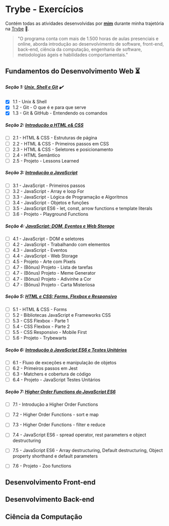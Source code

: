# Trybe - Exercícios

Contém todas as atividades desenvolvidas por __[mim](https://www.linkedin.com/in/marcospanontin/)__ durante minha trajetória na [Trybe](https://www.betrybe.com/) :rocket:.

>"O programa conta com mais de 1.500 horas de aulas presenciais e online, aborda introdução ao desenvolvimento de software, front-end, back-end, ciência da computação, engenharia de software, metodologias ágeis e habilidades comportamentais."

## Fundamentos do Desenvolvimento Web :hourglass_flowing_sand:

##### Seção 1: [Unix, Shell e Git](https://github.com/marcospanontin/trybe-exercises/tree/master/01-fundamentos/secao-01-unix-shell-e-git) :heavy_check_mark:
- [x] 1.1 - Unix & Shell
- [x] 1.2 - Git - O que é e para que serve
- [x] 1.3 - Git & GitHub - Entendendo os comandos

##### Seção 2: [Introdução a HTML e& CSS](https://github.com/marcospanontin/trybe-exercises/tree/master/01-fundamentos/secao-02-introducao-a-html-e-css)
- [ ] 2.1 - HTML & CSS - Estruturas de página
- [ ] 2.2 - HTML & CSS - Primeiros passos em CSS
- [ ] 2.3 - HTML & CSS - Seletores e posicionamento
- [ ] 2.4 - HTML Semântico
- [ ] 2.5 - Projeto - Lessons Learned

##### Seção 3: [Introdução a JavaScript](https://github.com/marcospanontin/trybe-exercises/tree/master/01-fundamentos/secao-03-introducao-a-javascript)
- [ ] 3.1 - JavaScript - Primeiros passos
- [ ] 3.2 - JavaScript - Array e loop For
- [ ] 3.3 - JavaScript - Lógica de Programação e Algoritmos
- [ ] 3.4 - JavaScript - Objetos e funções
- [ ] 3.5 - JavaScript ES6 - let, const, arrow functions e template literals
- [ ] 3.6 - Projeto - Playground Functions

##### Seção 4: [JavaScript: DOM, Eventos e Web Storage](https://github.com/marcospanontin/trybe-exercises/tree/master/01-fundamentos/secao-04-javascript-dom-eventos-e-web-storage)
- [ ] 4.1 - JavaScript - DOM e seletores
- [ ] 4.2 - JavaScript - Trabalhando com elementos
- [ ] 4.3 - JavaScript - Eventos
- [ ] 4.4 - JavaScript - Web Storage
- [ ] 4.5 - Projeto - Arte com Pixels
- [ ] 4.7 - (Bônus) Projeto - Lista de tarefas
- [ ] 4.7 - (Bônus) Projeto - Meme Generator
- [ ] 4.7 - (Bônus) Projeto - Adivinhe a Cor
- [ ] 4.7 - (Bônus) Projeto - Carta Misteriosa

##### Seção 5: [HTML e CSS: Forms, Flexbox e Responsivo](https://github.com/marcospanontin/trybe-exercises/tree/master/01-fundamentos/secao-05-html-e-css-forms-flexbox-e-responsivo)
- [ ] 5.1 - HTML & CSS - Forms
- [ ] 5.2 - Bibliotecas JavaScript e Frameworks CSS
- [ ] 5.3 - CSS Flexbox - Parte 1
- [ ] 5.4 - CSS Flexbox - Parte 2
- [ ] 5.5 - CSS Responsivo - Mobile First
- [ ] 5.6 - Projeto - Trybewarts

##### Seção 6: [Introdução à JavaScript ES6 e Testes Unitários](https://github.com/marcospanontin/trybe-exercises/tree/master/01-fundamentos/secao-06-introducao-a-javascript-es6-e-testes-unitarios)
- [ ] 6.1 - Fluxo de exceções e manipulação de objetos
- [ ] 6.2 - Primeiros passos em Jest
- [ ] 6.3 - Matchers e cobertura de código
- [ ] 6.4 - Projeto - JavaScript Testes Unitários

##### Seção 7: [Higher Order Functions do JavaScript ES6](https://github.com/marcospanontin/trybe-exercises/tree/master/01-fundamentos/secao-07-higher-order-functions-do-javascript-es6)
- [ ] 7.1 - Introdução a Higher Order Functions
- [ ] 7.2 - Higher Order Functions - sort e map
- [ ] 7.3 - Higher Order Functions - filter e reduce
- [ ] 7.4 - JavaScript ES6 - spread operator, rest parameters e object destructuring
- [ ] 7.5 - JavaScript ES6 - Array destructuring, Default destructuring, Object property shorthand e default parameters
- [ ] 7.6 - Projeto - Zoo functions


## Desenvolvimento Front-end
<!-- 
##### Seção 9: [JavaScript Assíncrono e Promises](https://github.com/marcospanontin/trybe-exercises/tree/master/01-fundamentos/Seção-09-javascript-assincrono-e-promises)
- [ ] 9.1 - JavaScript Assíncrono e Callbacks
- [ ] 9.2 - JavaScript Promises
- [ ] 9.3 - Projeto - Carrinho de Compras

##### Seção 10: [Testes automatizados com Jest](https://github.com/marcospanontin/trybe-exercises/tree/master/01-fundamentos/Seção-10-testes-automatizados-com-jest)
- [ ] 10.1 - Primeiros passos no Jest
- [ ] 10.2 - Jest - Testes Assíncronos
- [ ] 10.3 - Jest - Simulando comportamentos
- [ ] 10.4 - Projeto - Jest Assíncrono e Mocking


##### Seção 11: [Introdução à React](https://github.com/marcospanontin/trybe-exercises/tree/master/02-front-end/Seção-11-introducao-a-react)
- [ ] 11.1 - Introdução - Front-end
- [ ] 11.1 - Introdução - React
- [ ] 11.1 - 'Hello, world!' no React!
- [ ] 11.2 - Componentes React
- [ ] 11.3 - Projeto - Movie Cards Library

##### Seção 12: [Componentes com Estado, Eventos e Formulários com React](https://github.com/marcospanontin/trybe-exercises/tree/master/02-front-end/Seção-12-componentes-com-estado-eventos-e-formularios-com-react)
- [ ] 12.1 - Componentes com estado e eventos
- [ ] 12.2 - Formulários no React
- [ ] 12.3 - Projeto - Movie Cards Library Stateful

##### Seção 13: [Ciclo de Vida de Componentes e React Router](https://github.com/marcospanontin/trybe-exercises/tree/master/02-front-end/Seção-13-ciclo-de-vida-de-componentes-e-react-router)
- [ ] 12.1 - Ciclo de vida de componentes
- [ ] 12.2 - React Router
- [ ] 12.3 - Projeto - Movie Cards Library CRUD

##### Seção 14: [Metodologias Ágeis](https://github.com/marcospanontin/trybe-exercises/tree/master/02-front-end/Seção-14-metodologias-ageis/dia-01-metodologias-ageis)
- [ ] 13.1 - Metodologias Ágeis
- [ ] 13.2 - Projeto - Frontend Online Store

##### Seção 15: [Testes automatizados com React Testing Library](https://github.com/marcospanontin/trybe-exercises/tree/master/02-front-end/Seção-15-testes-automatizados-com-react-testing-library)
- [ ] 14.1 - RTL - Primeiros passos
- [ ] 14.2 - RTL - Mocks e Inputs
- [ ] 14.3 - RTL - Testando React Router
- [ ] 14.4 - Projeto - Testes em React

##### Seção 16: [Gerenciamento de estado com Redux](https://github.com/marcospanontin/trybe-exercises/tree/master/02-front-end/Seção-16-gerenciamento-de-estado-com-redux)
- [ ] 15.1 - Introdução ao Redux - O estado global da aplicação
- [ ] 15.2 - Usando o Redux no React
- [ ] 15.3 - Usando o Redux no React - Prática
- [ ] 15.4 - Usando o Redux no React - Actions Assíncronas
- [ ] 15.5 - Testes síncronos com React-Redux
- [ ] 15.6 - Projeto - Tabela com filtros de dados

##### Seção 17: Projeto Jogo de Trivia
- [ ] 16.1 - Projeto - Jogo de Trivia

##### Seção 18: [Context API e React Hooks](https://github.com/marcospanontin/trybe-exercises/tree/master/02-front-end/Seção-18-context-api-e-react-hooks)
- [ ] 17.1 - Context API do React
- [ ] 17.2 - React Hooks - useState e useContext
- [ ] 17.3 - React Hooks - useEffect e Hooks customizados
- [ ] 17.4 - Projeto - StarWars Datatable com Context API e Hooks

##### Seção 19: Projeto App de Receitas
- [ ] 19.1 - Projeto - App de Receitas -->

## Desenvolvimento Back-end
<!-- 
##### Seção 20: [Introdução à SQL](https://github.com/marcospanontin/trybe-exercises/tree/master/03-back-end/Seção-20-introducao-a-sql)
- [ ] 20.1 - Introdução - Back-end
- [ ] 20.1 - Introdução - Bancos de dados relacionais
- [ ] 20.1 - Banco de dados SQL
- [ ] 20.2 - Encontrando dados em um banco de dados
- [ ] 20.3 - Filtrando dados de forma específica
- [ ] 20.4 - Manipulando tabelas
- [ ] 20.5 - Projeto - All For One

##### Seção 21: [Funções SQL, Joins e Subqueries](https://github.com/marcospanontin/trybe-exercises/tree/master/03-back-end/Seção-21-funcoes-sql-joins-e-subqueries)
- [ ] 21.1 - Funções mais usadas no SQL
- [ ] 21.2 - Descomplicando JOINs e UNIONs
- [ ] 21.3 - Stored Routines & Subqueries
- [ ] 21.4 - Projeto - Vocabulary Booster

##### Seção 22: [Normalização e Modelagem de Banco de Dados](https://github.com/marcospanontin/trybe-exercises/tree/master/03-back-end/Seção-22-normalizacao-e-modelagem-de-banco-de-dados)
- [ ] 22.1 - Transformando ideias em um modelo de banco de dados
- [ ] 22.2 - Normalização, Formas Normais e Dumps
- [ ] 22.3 - Transformando ideias em um modelo de banco de dados - Parte 2
- [ ] 22.4 - Projeto - One For All

##### Seção 23: [Introdução ao MongoDB](https://github.com/marcospanontin/trybe-exercises/tree/master/03-back-end/Seção-23-introducao-ao-mongodb)
- [ ] 22.1 - Introdução - NoSQL
- [ ] 22.1 - MongoDB - Introdução
- [ ] 22.2 - Filter Operators
- [ ] 22.3 - Projeto - Data Flights

##### Seção 24: [MongoDB: Updates Simples e Complexos](https://github.com/marcospanontin/trybe-exercises/tree/master/03-back-end/Seção-24-mongodb-updates-simples-e-complexos)
- [ ] 23.1 - Updates Simples
- [ ] 23.2 - Updates Complexos - Arrays - Parte 1
- [ ] 23.3 - Updates Complexos - Arrays - Parte 2
- [ ] 23.4 - Projeto - Commerce

##### Seção 25: [MongoDB: Aggregation Framework](https://github.com/marcospanontin/trybe-exercises/tree/master/03-back-end/Seção-25-mongodb-aggregation-framework)
- [ ] 24.1 - Aggregation Framework - Parte 1
- [ ] 24.2 - Aggregation Framework - Parte 2
- [ ] 24.3 - Projeto - Aggregations

##### Seção 26: [Introdução ao desenvolvimento Web com NodeJS](https://github.com/marcospanontin/trybe-exercises/tree/master/03-back-end/Seção-26-introducao-ao-desenvolvimento-web-com-nodejs)
- [ ] 25.1 - Intro - NodeJS
- [ ] 25.1 - NodeJS - Introdução
- [ ] 25.2 - NodeJS - Fluxo Assíncrono
- [ ] 25.3 - Testes com NodeJS
- [ ] 25.4 - Express: HTTP com Node.js
- [ ] 25.5 - Praticando Express
- [ ] 25.6 - Projeto - Talker manager

##### Seção 27: [NodeJS: Camada de Serviço e Arquitetura Rest e Restful](https://github.com/marcospanontin/trybe-exercises/tree/master/03-back-end/Seção-27-nodejs-camada-de-servico-e-arquitetura-rest-e-restful)
- [ ] 26.1 - Introdução - Arquitetura de Software
- [ ] 26.1 - Arquitetura de Software - Camada de Model
- [ ] 26.2 - Arquitetura de Software - Camada de Controller e Service
- [ ] 26.3 - Arquitetura Web - Rest e Restful
- [ ] 26.4 - Arquitetura de Software - Testando as Camadas
- [ ] 26.5 - Projeto - Store Manager

##### Seção 28: [Autenticação e Upload de Arquivos](https://github.com/marcospanontin/trybe-exercises/tree/master/03-back-end/Seção-28-autenticacao-e-upload-de-arquivos)
- [ ] 27.1 - NodeJS - JWT - (JSON Web Token)
- [ ] 27.2 - NodeJS - Upload de arquivos com Multer
- [ ] 27.3 - NodeJS - Testando APIs com Testes de Integração
- [ ] 27.4 - Projeto - Cookmaster

##### Seção 29: [Deployment](https://github.com/marcospanontin/trybe-exercises/tree/master/03-back-end/Seção-29-deployment)
- [ ] 29.1 - Introdução - Deploy
- [ ] 29.1 - Infraestrutura - Deploy com Heroku
- [ ] 29.2 - Deploy - Gerenciadores de Processos
- [ ] 29.3 - Projeto - Stranger Things

##### Seção 30: Arquitetura: SOLID e ORM
- [ ] 30.1 - Arquitetura - Princípios SOLID
- [ ] 30.2 - ORM - Interface da aplicação com o banco de dados
- [ ] 30.3 - ORM - Associations
- [ ] 30.4 - Boas práticas na escrita de testes
- [ ] 30.5 - Projeto - API de Blogs

##### Seção 31: Sockets
- [ ] 31.1 - Sockets - TCP/UDP & NET
- [ ] 31.2 - Sockets - Socket.io
- [ ] 31.3 - Projeto - Webchat

##### Seção 32: Projeto Trybeer II
- [ ] 32.1 - Projeto - Trybeer v2 -->

## Ciência da Computação

<!-- ##### Seção 33: Arquitetura de Computadores e Redes
- [ ] 32.1 - Introdução - Ciência da Computação
- [ ] 32.2 - Arquitetura de Computadores
- [ ] 32.3 - Arquitetura de redes
- [ ] 32.4 - Redes de computadores, ferramentas e segurança
- [ ] 32.5 - Projeto - Explorando os protocolos

##### Seção 34: Introdução à Python e Raspagem de Dados da Web
- [ ] 33.1 - Aprendendo Python
- [ ] 33.2 - Entrada e Saída de dados
- [ ] 33.3 - Raspagem de Dados
- [ ] 33.4 - Testes
- [ ] 33.5 - Projeto - Tech news

##### Seção 35: Programação Orientada a Objetos e Padrões de Projeto
- [ ] 34.1 - Introdução à programação orientada a objetos
- [ ] 34.2 - Herança, Composição e Interfaces
- [ ] 34.3 - Padrões de projeto
- [ ] 34.4 - Projeto - Relatórios de Estoque

##### Seção 36: Algoritmos e Estrutura de Dados
- [ ] 35.1 - Complexidade de Algoritmos
- [ ] 35.2 - Recursividade e Estratégias para solução de problemas
- [ ] 35.3 - Algoritmos de ordenação e busca
- [ ] 35.4 - Projeto - Algoritmos

##### Seção 37: Estrutura de Dados: Hash e Set
- [ ] 36.1 - Arrays
- [ ] 36.2 - Hashmap e Dict
- [ ] 36.3 - Set
- [ ] 36.4 - Projeto - Restaurant Orders

##### Seção 38: Estrutura de Dados: Pilhas, Filas e Listas
- [ ] 37.1 - Nó e Listas Encadeadas
- [ ] 37.2 - Deque
- [ ] 37.3 - Pilhas
- [ ] 37.4 - Projeto - TING - Trybe Is Not Google -->